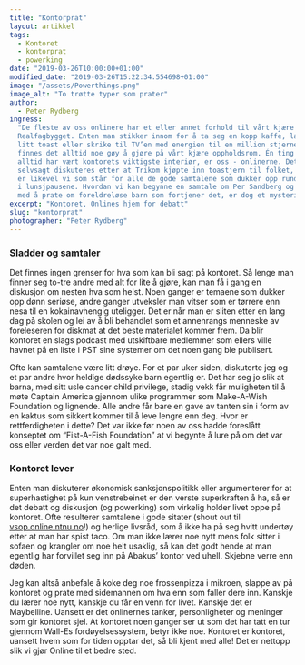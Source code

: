 ```yaml
---
title: "Kontorprat"
layout: artikkel
tags:
  - Kontoret
  - kontorprat
  - powerking
date: "2019-03-26T10:00:00+01:00"
modified_date: "2019-03-26T15:22:34.554698+01:00"
image: "/assets/Powerthings.png"
image_alt: "To trøtte typer som prater"
author:
  - Peter Rydberg
ingress:
  "De fleste av oss onlinere har et eller annet forhold til vårt kjære kontor på
  Realfagbygget. Enten man stikker innom for å ta seg en kopp kaffe, lage seg
  litt toast eller skrike til TV’en med energien til en million stjerner, så
  finnes det alltid noe gøy å gjøre på vårt kjære oppholdsrom. Én ting som
  alltid har vært kontorets viktigste interiør, er oss - onlinerne. Dette kan jo
  selvsagt diskuteres etter at Trikom kjøpte inn toastjern til folket, men det
  er likevel vi som står for alle de gode samtalene som dukker opp rundt bordet
  i lunsjpausene. Hvordan vi kan begynne en samtale om Per Sandberg og ende opp
  med å prate om foreldreløse barn som fortjener det, er dog et mysterium."
excerpt: "Kontoret, Onlines hjem for debatt"
slug: "kontorprat"
photographer: "Peter Rydberg"
---
```


### Sladder og samtaler

Det finnes ingen grenser for hva som kan bli sagt på kontoret. Så lenge man
finner seg to-tre andre med alt for lite å gjøre, kan man få i gang en diskusjon
om nesten hva som helst. Noen ganger er temaene som dukker opp dønn seriøse,
andre ganger utveksler man vitser som er tørrere enn nesa til en kokainavhengig
uteligger. Det er når man er sliten etter en lang dag på skolen og lei av å bli
behandlet som et annenrangs menneske av foreleseren for diskmat at det beste
materialet kommer frem. Da blir kontoret en slags podcast med utskiftbare
medlemmer som ellers ville havnet på en liste i PST sine systemer om det noen
gang ble publisert.

Ofte kan samtalene være litt drøye. For et par uker siden, diskuterte jeg og et
par andre hvor heldige dødssyke barn egentlig er. Det har seg jo slik at barna,
med sitt usle cancer child privilege, stadig vekk får muligheten til å møte
Captain America gjennom ulike programmer som Make-A-Wish Foundation og lignende.
Alle andre får bare en gave av tanten sin i form av en kaktus som sikkert kommer
til å leve lengre enn deg. Hvor er rettferdigheten i dette? Det var ikke før
noen av oss hadde foreslått konseptet om “Fist-A-Fish Foundation” at vi begynte
å lure på om det var oss eller verden det var noe galt med.

### Kontoret lever

Enten man diskuterer økonomisk sanksjonspolitikk eller argumenterer for at
superhastighet på kun venstrebeinet er den verste superkraften å ha, så er det
debatt og diskusjon (og powerking) som virkelig holder livet oppe på kontoret.
Ofte resulterer samtalene i gode sitater (shout out til
[vsop.online.ntnu.no](https://vsop.online.ntnu.no/)!) og herlige livsråd, som å
ikke ha på seg hvitt undertøy etter at man har spist taco. Om man ikke lærer noe
nytt mens folk sitter i sofaen og krangler om noe helt usaklig, så kan det godt
hende at man egentlig har forvillet seg inn på Abakus’ kontor ved uhell. Skjebne
verre enn døden.

Jeg kan altså anbefale å koke deg noe frossenpizza i mikroen, slappe av på
kontoret og prate med sidemannen om hva enn som faller dere inn. Kanskje du
lærer noe nytt, kanskje du får en venn for livet. Kanskje det er Maybelline.
Uansett er det onlinernes tanker, personligheter og meninger som gir kontoret
sjel. At kontoret noen ganger ser ut som det har tatt en tur gjennom Wall-Es
fordøyelsessystem, betyr ikke noe. Kontoret er kontoret, uansett hvem som for
tiden opptar det, så bli kjent med alle! Det er nettopp slik vi gjør Online til
et bedre sted.

